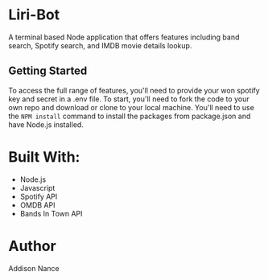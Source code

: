 # Liri-Bot
A terminal based Node application that offers features including band search, Spotify search, and IMDB movie details lookup. 
## Getting Started
To access the full range of features, you'll need to provide your won spotify key and secret in a .env file.
To start, you'll need to fork the code to your own repo and download or clone to your local machine.  You'll need to use the ```NPM install``` command to install the packages from package.json and have Node.js installed. 

# Built With:
* Node.js
* Javascript
* Spotify API 
* OMDB API
* Bands In Town API

# Author
Addison Nance